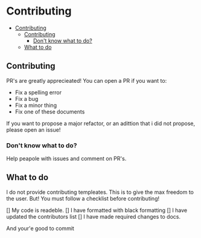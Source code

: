 # Contributing

- [Contributing](#contributing)
  - [Contributing](#contributing-1)
    - [Don't know what to do?](#dont-know-what-to-do)
  - [What to do](#what-to-do)

## Contributing

PR's are greatly apprecieated! You can open a PR if you want to:

- Fix a spelling error
- Fix a bug
- Fix a minor thing
- Fix one of these documents

If you want to propose a major refactor, or an adittion that i did not propose, please open an issue!

### Don't know what to do?

Help peapole with issues and comment on PR's.

## What to do

I do not provide contributing templeates. This is to give the max freedom to the user. But! You must follow a checklist before contributing!

[] My code is readeble.
[] I have formatted with black formatting
[] I have updated the contributors list
[] I have made required changes to docs.

And your'e good to commit